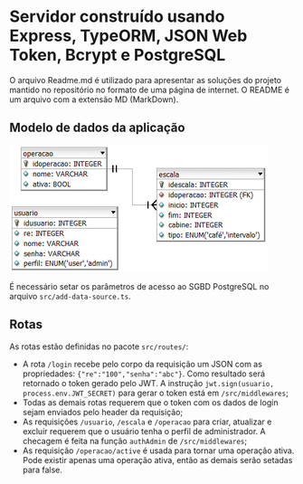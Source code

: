 # Servidor construído usando Express, TypeORM, JSON Web Token, Bcrypt e PostgreSQL
O arquivo Readme.md é utilizado para apresentar as soluções do projeto mantido no repositório no formato de uma página de internet. O README é um arquivo com a extensão MD (MarkDown).

## Modelo de dados da aplicação

![Texto alternativo para a imagem](https://github.com/arleysouza/typeorm-jwt-bcrypt/blob/master/imagens/modelo.png)

É necessário setar os parâmetros de acesso ao SGBD PostgreSQL no arquivo `src/add-data-source.ts`.

## Rotas
As rotas estão definidas no pacote `src/routes/`:
- A rota `/login` recebe pelo corpo da requisição um JSON com as propriedades: `{"re":"100","senha":"abc"}`. Como resultado será retornado o token gerado pelo JWT. A instrução `jwt.sign(usuario, process.env.JWT_SECRET)` para gerar o token está em `/src/middlewares`;
- Todas as demais rotas requerem que o token com os dados de login sejam enviados pelo header da requisição;
- As requisições `/usuario`, `/escala` e `/operacao` para criar, atualizar e excluir requerem que o usuário tenha o perfil de administrador. A checagem é feita na função `authAdmin` de `/src/middlewares`; 
- As requisição `/operacao/active` é usada para tornar uma operação ativa. Pode existir apenas uma operação ativa, então as demais serão setadas para false. 


